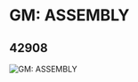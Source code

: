 # GM: ASSEMBLY
## 42908
![GM: ASSEMBLY](https://lc-www-live-s.legocdn.com/media/bricks/5/2/4177239.jpg)